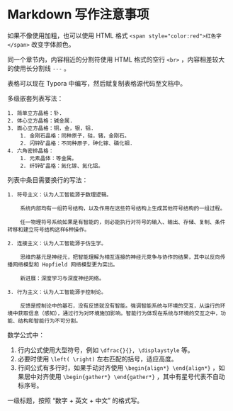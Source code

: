 # Markdown 写作注意事项

如果不像使用加粗，也可以使用 HTML 格式 `<span style="color:red">红色字</span>` 改变字体颜色。

同一个章节内，内容相近的分割符使用 HTML 格式的空行 `<br>` ，内容相差较大的使用长分割线 `---` 。

表格可以现在 Typora 中编写，然后赋复制表格源代码至文档中。

多级嵌套列表写法：

```text
1. 简单立方晶格：钋.
2. 体心立方晶格：碱金属.
3. 面心立方晶格：铜，金，银，铝.
    1. 金刚石晶格：同种原子，硅，锗，金刚石。
    2. 闪锌矿晶格：不同种原子，砷化镓、磷化铟.
4. 六角密排晶格：
    1. 元素晶体：等金属。
    2. 纤锌矿晶格：氮化镓、氮化铝。
```

列表中条目需要换行的写法：

```text
1. 符号主义：认为人工智能源于数理逻辑。

    系统内部均有一组符号结构，以及作用在这些符号结构上生成其他符号结构的一组过程。

    任一物理符号系统如果是有智能的，则必能执行对符号的输入、输出、存储、复制、条件转移和建立符号结构这样6种操作。

2. 连接主义：认为人工智能源于仿生学。

    思维的基元是神经元，把智能理解为相互连接的神经元竞争与协作的结果，其中以反向传播网络模型和 Hopfield 网络模型更为突出。

    新进展：深度学习与深度神经网络。

3. 行为主义：认为人工智能源于控制论。

    反馈是控制论中的基石，没有反馈就没有智能。强调智能系统与环境的交互，从运行的环境中获取信息（感知），通过行为对环境施加影响。智能行为体现在系统与环境的交互之中，功能、结构和智能行为不可分割。
```

数学公式中：

1. 行内公式使用大型符号，例如 `\dfrac{}{}, \displaystyle` 等。
2. 必要时使用 `\left( \right)` 左右匹配的括号，适应高度。
3. 行间公式有多行时，如果手动对齐使用 `\begin{align*} \end{align*}` ，如果居中对齐使用 `\begin{gather*} \end{gather*}` ，其中有星号代表不自动标序号。

一级标题，按照 “数字 + 英文 + 中文” 的格式写。
